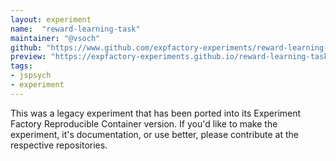 ```yaml
---
layout: experiment
name:  "reward-learning-task"
maintainer: "@vsoch"
github: "https://www.github.com/expfactory-experiments/reward-learning-task"
preview: "https://expfactory-experiments.github.io/reward-learning-task"
tags:
- jspsych
- experiment
---
```


This was a legacy experiment that has been ported into its Experiment Factory Reproducible Container version. If you'd like to make the experiment, it's documentation, or use better, please contribute at the respective repositories.
